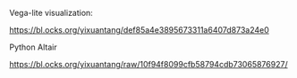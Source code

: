 Vega-lite visualization:

https://bl.ocks.org/yixuantang/def85a4e3895673311a6407d873a24e0

Python Altair

https://bl.ocks.org/yixuantang/raw/10f94f8099cfb58794cdb73065876927/


